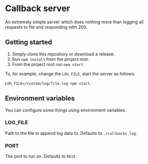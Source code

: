 # Callback server
An extremely simple server which does nothing more than logging all requests to file and responding with 200.

## Getting started
1. Simply clone this repository or download a release.
2. Run `npm install` from the project root.
3. From the project root run `npm start`.

To, for example, change the `LOG_FILE`, start the server as follows:

`LOG_FILE=/custom/log/file.log npm start`.

## Environment variables
You can configure some things using environment variables.

### LOG_FILE
Path to the file to append log data to. Defaults to `./callbacks.log`.

### PORT
The port to run on. Defaults to `9615`.